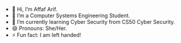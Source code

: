 - 👋 Hi, I’m Affaf Arif.
- 👀 I’m a Computer Systems Engineering Student.
- 🌱 I’m currently learning Cyber Security from CS50 Cyber Security.
- 😄 Pronouns: She/Her.
- ⚡ Fun fact: I am left handed!
  

<!---
AffafArif/AffafArif is a ✨ special ✨ repository because its `README.md` (this file) appears on your GitHub profile.
You can click the Preview link to take a look at your changes.
--->
